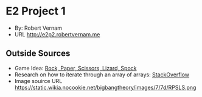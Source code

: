 # E2 Project 1
+ By: Robert Vernam
+ URL http://e2p2.robertvernam.me

## Outside Sources
+ Game Idea: [Rock, Paper, Scissors, Lizard, Spock](https://bigbangtheory.fandom.com/wiki/Rock,_Paper,_Scissors,_Lizard,_Spock)
+ Research on how to iterate through an array of arrays: [StackOverflow](https://stackoverflow.com/questions/10131802/foreach-for-arrays-inside-of-an-array)
+ Image souirce URL https://static.wikia.nocookie.net/bigbangtheory/images/7/7d/RPSLS.png

